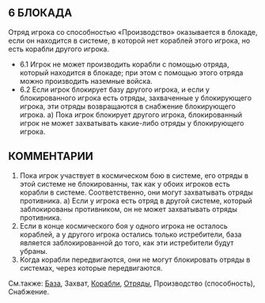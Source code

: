 6 БЛОКАДА
---

Отряд игрока со способностью «Производство» оказывается в блокаде, если он находится в системе, в которой нет кораблей этого игрока, но есть корабли другого игрока.
* 6.1 Игрок не может производить корабли с помощью отряда, который находится в блокаде; при этом с помощью этого отряда можно производить наземные войска.
* 6.2 Если игрок блокирует базу другого игрока, и если у блокированного игрока есть отряды, захваченные у блокирующего игрока, эти отряды возвращаются в снабжение блокирующего игрока.
  а) Пока игрок блокирует другого игрока, блокированный игрок не может захватывать какие-либо отряды у блокирующего игрока.

КОММЕНТАРИИ
---
1) Пока игрок участвует в космическом бою в системе, его отряды в этой системе не блокированны, так как у обоих игроков есть корабли в системе. Соответственно, они могут захватывать отряды противника.
   а) Если у игрока есть отряд в другой системе, который заблокированы противником, он не может захватывать отряды противника.
2) Если в конце космического боя у одного игрока не осталось кораблей, а у другого игрока остались только истребители, база является заблокированной до того, как эти истребители будут убраны.
3) Когда корабли передвигаются, они не могут блокировать отряды в системах, через которые передвигаются.

См.также: [База](space_dock.md), Захват, [Корабли](ships.md), [Отряды](units.md), Производство (способность), Снабжение.

